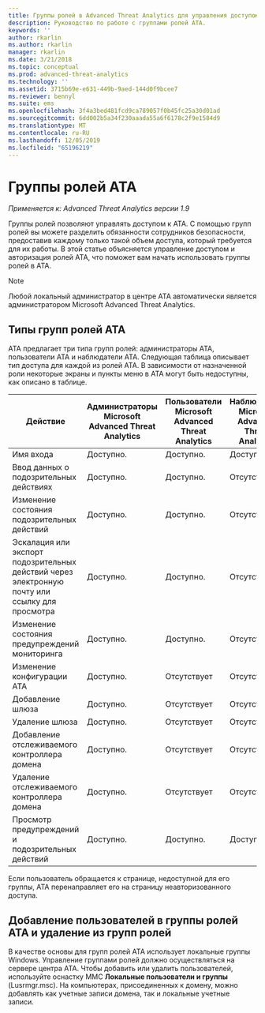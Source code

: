 ```yaml
---
title: Группы ролей в Advanced Threat Analytics для управления доступом | Документация Майкрософт
description: Руководство по работе с группами ролей ATA.
keywords: ''
author: rkarlin
ms.author: rkarlin
manager: rkarlin
ms.date: 3/21/2018
ms.topic: conceptual
ms.prod: advanced-threat-analytics
ms.technology: ''
ms.assetid: 3715b69e-e631-449b-9aed-144d0f9bcee7
ms.reviewer: bennyl
ms.suite: ems
ms.openlocfilehash: 3f4a3bed481fcd9ca789057f0b45fc25a30d01ad
ms.sourcegitcommit: 6dd002b5a34f230aaada55a6f6178c2f9e1584d9
ms.translationtype: MT
ms.contentlocale: ru-RU
ms.lasthandoff: 12/05/2019
ms.locfileid: "65196219"
---
```

# <a name="ata-role-groups"></a>Группы ролей ATA


*Применяется к: Advanced Threat Analytics версии 1.9*

Группы ролей позволяют управлять доступом к ATA. С помощью групп ролей вы можете разделить обязанности сотрудников безопасности, предоставив каждому только такой объем доступа, который требуется для их работы. В этой статье объясняется управление доступом и авторизация ролей ATA, что поможет вам начать использовать группы ролей в ATA.

> [!NOTE]
> Любой локальный администратор в центре ATA автоматически является администратором Microsoft Advanced Threat Analytics.

## <a name="types-of-ata-role-groups"></a>Типы групп ролей ATA 

ATA предлагает три типа групп ролей: администраторы ATA, пользователи ATA и наблюдатели ATA. Следующая таблица описывает тип доступа для каждой из ролей ATA. В зависимости от назначенной роли некоторые экраны и пункты меню в ATA могут быть недоступны, как описано в таблице.

|Действие |Администраторы Microsoft Advanced Threat Analytics|Пользователи Microsoft Advanced Threat Analytics|Наблюдатели Microsoft Advanced Threat Analytics|
|----|----|----|----|
|Имя входа|Доступно.|Доступно.|Доступно.|
|Ввод данных о подозрительных действиях|Доступно.|Доступно.|Отсутствует|
|Изменение состояния подозрительных действий|Доступно.|Доступно.|Отсутствует|
|Эскалация или экспорт подозрительных действий через электронную почту или ссылку для просмотра|Доступно.|Доступно.|Отсутствует|
|Изменение состояния предупреждений мониторинга|Доступно.|Доступно.|Отсутствует|
|Изменение конфигурации АТА|Доступно.|Отсутствует|Отсутствует|
|Добавление шлюза|Доступно.|Отсутствует|Отсутствует|
|Удаление шлюза |Доступно.|Отсутствует|Отсутствует|
|Добавление отслеживаемого контроллера домена |Доступно.|Отсутствует|Отсутствует|
|Удаление отслеживаемого контроллера домена|Доступно.|Отсутствует|Отсутствует|
|Просмотр предупреждений и подозрительных действий|Доступно.|Доступно.|Доступно.|


Если пользователь обращается к странице, недоступной для его группы, ATA перенаправляет его на страницу неавторизованного доступа. 

## <a name="add--remove-users---ata-role-groups"></a>Добавление пользователей в группы ролей ATA и удаление из групп ролей 

В качестве основы для групп ролей ATA использует локальные группы Windows. Управление группами ролей должно осуществляться на сервере центра ATA.
Чтобы добавить или удалить пользователей, используйте оснастку MMC **Локальные пользователи и группы** (Lusrmgr.msc). На компьютерах, присоединенных к домену, можно добавлять как учетные записи домена, так и локальные учетные записи. 


